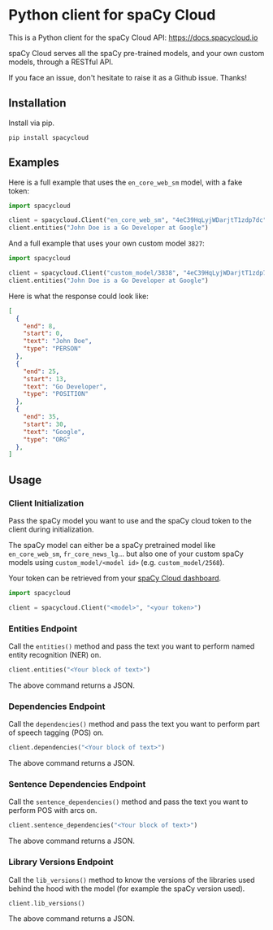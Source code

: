 # Python client for spaCy Cloud

This is a Python client for the spaCy Cloud API: https://docs.spacycloud.io

spaCy Cloud serves all the spaCy pre-trained models, and your own custom models, through a RESTful API.

If you face an issue, don't hesitate to raise it as a Github issue. Thanks!

## Installation

Install via pip.

```shell
pip install spacycloud
```

## Examples

Here is a full example that uses the `en_core_web_sm` model, with a fake token:

```python
import spacycloud

client = spacycloud.Client("en_core_web_sm", "4eC39HqLyjWDarjtT1zdp7dc")
client.entities("John Doe is a Go Developer at Google")
```

And a full example that uses your own custom model `3827`:

```python
import spacycloud

client = spacycloud.Client("custom_model/3838", "4eC39HqLyjWDarjtT1zdp7dc")
client.entities("John Doe is a Go Developer at Google")
```

Here is what the response could look like:

```json
[
  {
    "end": 8,
    "start": 0,
    "text": "John Doe",
    "type": "PERSON"
  },
  {
    "end": 25,
    "start": 13,
    "text": "Go Developer",
    "type": "POSITION"
  },
  {
    "end": 35,
    "start": 30,
    "text": "Google",
    "type": "ORG"
  },
]
```

## Usage

### Client Initialization

Pass the spaCy model you want to use and the spaCy cloud token to the client during initialization.

The spaCy model can either be a spaCy pretrained model like `en_core_web_sm`, `fr_core_news_lg`... but also one of your custom spaCy models using `custom_model/<model id>` (e.g. `custom_model/2568`).

Your token can be retrieved from your [spaCy Cloud dashboard](https://spacycloud.io/home/token).

```python
import spacycloud

client = spacycloud.Client("<model>", "<your token>")
```

### Entities Endpoint

Call the `entities()` method and pass the text you want to perform named entity recognition (NER) on.

```python
client.entities("<Your block of text>")
```

The above command returns a JSON.


### Dependencies Endpoint

Call the `dependencies()` method and pass the text you want to perform part of speech tagging (POS) on.

```python
client.dependencies("<Your block of text>")
```

The above command returns a JSON.

### Sentence Dependencies Endpoint

Call the `sentence_dependencies()` method and pass the text you want to perform POS with arcs on.

```python
client.sentence_dependencies("<Your block of text>")
```

The above command returns a JSON.

### Library Versions Endpoint

Call the `lib_versions()` method to know the versions of the libraries used behind the hood with the model (for example the spaCy version used).

```python
client.lib_versions()
```

The above command returns a JSON.

